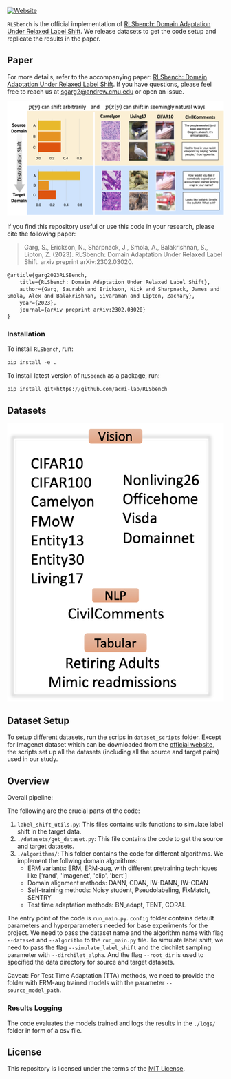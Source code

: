 
[![Website](https://img.shields.io/badge/www-Website-green)](https://sites.google.com/view/rlsbench/)


`RLSbench` is the official implementation of [RLSbench: Domain Adaptation Under Relaxed Label Shift](https://arxiv.org/abs/2302.03020). We release datasets to get the code setup and replicate the results in the paper.


## Paper
For more details, refer to the accompanying paper: 
[RLSbench: Domain Adaptation Under Relaxed Label Shift](https://arxiv.org/abs/2302.03020). If you have questions, please feel free to reach us at sgarg2@andrew.cmu.edu or open an issue.  

![Setup](images/RLSbench_fig.png)


If you find this repository useful or use this code in your research, please cite the following paper: 

> Garg, S., Erickson, N., Sharpnack, J., Smola, A., Balakrishnan, S., Lipton, Z. (2023). RLSbench: Domain Adaptation Under Relaxed Label Shift. arxiv preprint  arXiv:2302.03020. 
```
@article{garg2023RLSBench,
    title={RLSbench: Domain Adaptation Under Relaxed Label Shift},
    author={Garg, Saurabh and Erickson, Nick and Sharpnack, James and Smola, Alex and Balakrishnan, Sivaraman and Lipton, Zachary},
    year={2023}, 
    journal={arXiv preprint arXiv:2302.03020}
}
```

### Installation

To install `RLSbench`, run:
```python
pip install -e .
```

To install latest version of `RLSbench` as a package, run:

```python
pip install git+https://github.com/acmi-lab/RLSbench
```

## Datasets 
![Dataset](images/datasets.png)

## Dataset Setup 
To setup different datasets, run the scrips in `dataset_scripts` folder. Except for Imagenet dataset which can be downloaded from the [official website](https://www.image-net.org/download.php), the scripts set up all the datasets (including all the source and target pairs) used in our study.

## Overview

Overall pipeline: 

The following are the crucial parts of the code:

1. `label_shift_utils.py`: This files contains utils functions to simulate label shift in the target data. 
2. `./datasets/get_dataset.py`: This file contains the code to get the source and target datasets.
3. `./algorithms/`: This folder contains the code for different algorithms. We implement the follwing domain algorithms:  
    - ERM variants: ERM, ERM-aug, with different pretraining techniques like ['rand', 'imagenet', 'clip', 'bert']
    - Domain alignment methods: DANN, CDAN, IW-DANN, IW-CDAN
    - Self-training methods: Noisy student, Pseudolabeling, FixMatch, SENTRY
    - Test time adaptation methods: BN_adapt, TENT,  CORAL 


The entry point of the code is `run_main.py`. `config` folder contains default parameters and hyperparameters needed for base experiments for the project. We need to pass the dataset name and the algorithm name with flag `--dataset` and `--algorithm` to the `run_main.py` file. To simulate label shift, we need to pass the flag `--simulate_label_shift` and the dirchilet sampling parameter with `--dirchilet_alpha`. And the flag `--root_dir` is used to specified the data directory for source and target datasets.

Caveat: For Test Time Adaptation (TTA) methods, we need to provide the folder with ERM-aug trained models with the parameter `--source_model_path`.

### Results Logging 
The code evaluates the models trained and logs the results in the `./logs/` folder in form of a csv file. 

## License
This repository is licensed under the terms of the [MIT License](LICENSE).

